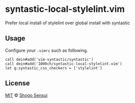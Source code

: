 # syntastic-local-stylelint.vim

Prefer local install of stylelint over global install with syntastic

## Usage

Configure your `.vimrc` such as following.

```vim
call dein#add('vim-syntastic/syntastic')
call dein#add('1000ch/syntastic-local-stylelint.vim')
let g:syntastic_css_checkers = ['stylelint']
```

## License

[MIT](https://1000ch.mit-license.org) © [Shogo Sensui](https://github.com/1000ch)
